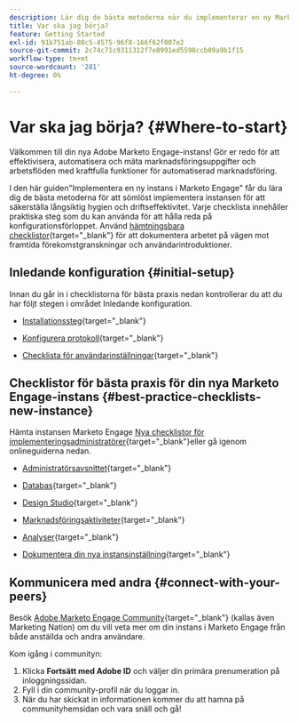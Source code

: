 ```yaml
---
description: Lär dig de bästa metoderna när du implementerar en ny Marketo Engage-instans. Genom att hålla koll på resultatet får du ut så mycket som möjligt av Marketo Engage och kan förbereda instansen för långsiktig hygien och effektivitet. När en ny administratör navigerar i en ny instans kan du använda dessa guider för att behålla fokus och ordning.
title: Var ska jag börja?
feature: Getting Started
exl-id: 91b751ab-88c5-4575-96f8-166f62f007e2
source-git-commit: 2c74c71c9311312f7e0991ed5598ccb09a9b1f15
workflow-type: tm+mt
source-wordcount: '281'
ht-degree: 0%

---
```


# Var ska jag börja? {#Where-to-start}

Välkommen till din nya Adobe Marketo Engage-instans! Gör er redo för att effektivisera, automatisera och mäta marknadsföringsuppgifter och arbetsflöden med kraftfulla funktioner för automatiserad marknadsföring.

I den här guiden&quot;Implementera en ny instans i Marketo Engage&quot; får du lära dig de bästa metoderna för att sömlöst implementera instansen för att säkerställa långsiktig hygien och driftseffektivitet. Varje checklista innehåller praktiska steg som du kan använda för att hålla reda på konfigurationsförloppet. Använd [hämtningsbara checklistor](/help/marketo/getting-started/implementing-a-new-marketo-engage-instance/assets/adobe-marketo-engage-new-instance-admin-checklist.xlsx){target="_blank"} för att dokumentera arbetet på vägen mot framtida förekomstgranskningar och användarintroduktioner.

## Inledande konfiguration {#initial-setup}

Innan du går in i checklistorna för bästa praxis nedan kontrollerar du att du har följt stegen i området Inledande konfiguration.

* [Installationssteg](/help/marketo/getting-started/initial-setup/setup-steps.md){target="_blank"}

* [Konfigurera protokoll](/help/marketo/getting-started/initial-setup/configure-protocols-for-marketo.md){target="_blank"}

* [Checklista för användarinställningar](/help/marketo/getting-started/initial-setup/user-setup.md){target="_blank"}

## Checklistor för bästa praxis för din nya Marketo Engage-instans {#best-practice-checklists-new-instance}

Hämta instansen Marketo Engage [Nya checklistor för implementeringsadministratörer](/help/marketo/getting-started/implementing-a-new-marketo-engage-instance/assets/adobe-marketo-engage-new-instance-admin-checklist.xlsx){target="_blank"}eller gå igenom onlineguiderna nedan.

* [Administratörsavsnittet](/help/marketo/getting-started/implementing-a-new-marketo-engage-instance/admin-section-checklist.md){target="_blank"}

* [Databas](/help/marketo/getting-started/implementing-a-new-marketo-engage-instance/database-checklist.md){target="_blank"}

* [Design Studio](/help/marketo/getting-started/implementing-a-new-marketo-engage-instance/design-studio-checklist.md){target="_blank"}

* [Marknadsföringsaktiviteter](/help/marketo/getting-started/implementing-a-new-marketo-engage-instance/marketing-activities-checklist.md){target="_blank"}

* [Analyser](/help/marketo/getting-started/implementing-a-new-marketo-engage-instance/analytics-checklist.md){target="_blank"}

* [Dokumentera din nya instansinställning](/help/marketo/getting-started/implementing-a-new-marketo-engage-instance/document-your-setup.md){target="_blank"}

## Kommunicera med andra {#connect-with-your-peers}

Besök [Adobe Marketo Engage Community](https://nation.marketo.com/){target="_blank"} (kallas även Marketing Nation) om du vill veta mer om din instans i Marketo Engage från både anställda och andra användare.

Kom igång i communityn:

1. Klicka **Fortsätt med Adobe ID** och väljer din primära prenumeration på inloggningssidan.
1. Fyll i din community-profil när du loggar in.
1. När du har skickat in informationen kommer du att hamna på communityhemsidan och vara snäll och gå!
